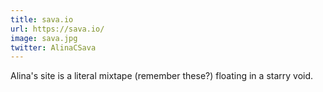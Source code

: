 ```yaml
---
title: sava.io
url: https://sava.io/
image: sava.jpg
twitter: AlinaCSava
---
```


Alina's site is a literal mixtape (remember these?) floating in a starry void.
